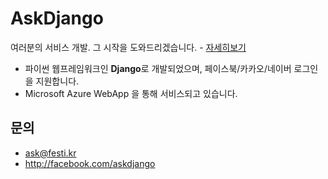 
# AskDjango

여러분의 서비스 개발. 그 시작을 도와드리겠습니다. - [자세히보기](http://festi.kr/class/django/)

 * 파이썬 웹프레임워크인 <strong>Django</strong>로 개발되었으며, 페이스북/카카오/네이버 로그인을 지원합니다.
 * Microsoft Azure WebApp 을 통해 서비스되고 있습니다.


## 문의

 * ask@festi.kr
 * http://facebook.com/askdjango

